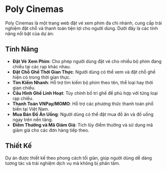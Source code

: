 # Poly Cinemas

Poly Cinemas là một trang web đặt vé xem phim đa chi nhánh, cung cấp trải nghiệm đặt chỗ và thanh toán tiện lợi cho người dùng. Dưới đây là các tính năng nổi bật của dự án:

## Tính Năng

- **Đặt Vé Xem Phim**: Cho phép người dùng đặt vé cho nhiều bộ phim đang chiếu tại các rạp khác nhau.
- **Đặt Chỗ Ghế Thời Gian Thực**: Người dùng có thể xem và đặt chỗ ghế hiện có trong thời gian thực.
- **Tìm Kiếm Nhanh**: Hỗ trợ tìm kiếm bộ phim theo tên, thể loại hay thời gian chiếu.
- **Cấu Hình Ghế Linh Hoạt**: Tùy chỉnh bố trí ghế để phù hợp với từng loại rạp chiếu.
- **Thanh Toán VNPay/MOMO**: Hỗ trợ các phương thức thanh toán phổ biến tại Việt Nam.
- **Mua Bán Đồ Ăn Uống**: Người dùng có thể đặt mua đồ ăn và đồ uống ngay trên nền tảng.
- **Điểm Thưởng và Mã Giảm Giá**: Tích lũy điểm thưởng và sử dụng mã giảm giá cho các đơn hàng tiếp theo.

## Thiết Kế

Dự án được thiết kế theo phong cách tối giản, giúp người dùng dễ dàng tương tác và trải nghiệm dịch vụ mà không bị phân tâm.
